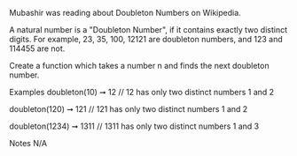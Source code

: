 Mubashir was reading about Doubleton Numbers on Wikipedia.

A natural number is a "Doubleton Number", if it contains exactly two distinct digits. For example, 23, 35, 100, 12121 are doubleton numbers, and 123 and 114455 are not.

Create a function which takes a number n and finds the next doubleton number.

Examples
doubleton(10) ➞ 12
// 12 has only two distinct numbers 1 and 2

doubleton(120) ➞ 121
// 121 has only two distinct numbers 1 and 2

doubleton(1234) ➞ 1311
// 1311 has only two distinct numbers 1 and 3

Notes
N/A